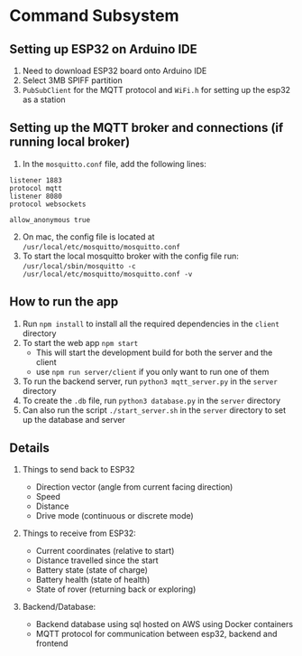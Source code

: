 # Command Subsystem

## Setting up ESP32 on Arduino IDE
1. Need to download ESP32 board onto Arduino IDE
2. Select 3MB SPIFF partition
3. `PubSubClient` for the MQTT protocol and `WiFi.h` for setting up the esp32 as a station

## Setting up the MQTT broker and connections (if running local broker)
1. In the `mosquitto.conf` file, add the following lines:
```
listener 1883
protocol mqtt
listener 8080
protocol websockets

allow_anonymous true
```
2. On mac, the config file is located at `/usr/local/etc/mosquitto/mosquitto.conf`
3. To start the local mosquitto broker with the config file run: `/usr/local/sbin/mosquitto -c /usr/local/etc/mosquitto/mosquitto.conf -v`

## How to run the app
1. Run `npm install` to install all the required dependencies in the `client` directory
2. To start the web app `npm start`
    - This will start the development build for both the server and the client
    - use `npm run server/client` if you only want to run one of them
3. To run the backend server, run `python3 mqtt_server.py` in the `server` directory
4. To create the `.db` file, run `python3 database.py` in the `server` directory
5. Can also run the script `./start_server.sh` in the `server` directory to set up the database and server

## Details
1. Things to send back to ESP32
    - Direction vector (angle from current facing direction)
    - Speed
    - Distance
    - Drive mode (continuous or discrete mode)

2. Things to receive from ESP32:
    - Current coordinates (relative to start)
    - Distance travelled since the start 
    - Battery state (state of charge)
    - Battery health (state of health)
    - State of rover (returning back or exploring)

3. Backend/Database:
    - Backend database using sql hosted on AWS using Docker containers
    - MQTT protocol for communication between esp32, backend and frontend
